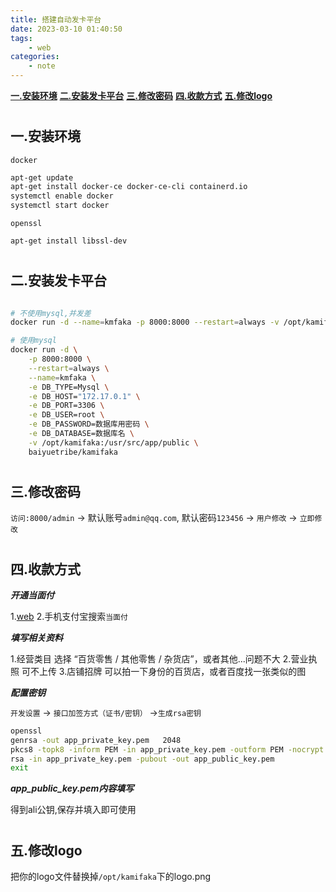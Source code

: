 ```yaml
---
title: 搭建自动发卡平台
date: 2023-03-10 01:40:50
tags:
    - web
categories: 
    - note
---
```


[__一.安装环境__](#install)
[__二.安装发卡平台__](#faka)
[__三.修改密码__](#changepw)
[__四.收款方式__](#ali)
[__五.修改logo__](#logo)


# <h2 id="install">一.安装环境</h2>

`docker`

```bash
apt-get update
apt-get install docker-ce docker-ce-cli containerd.io
systemctl enable docker
systemctl start docker
```

`openssl`

```bash
apt-get install libssl-dev
```

# <h2 id="faka">二.安装发卡平台</h2>

```bash

# 不使用mysql,并发差
docker run -d --name=kmfaka -p 8000:8000 --restart=always -v /opt/kamifaka:/usr/src/app/public baiyuetribe/kamifaka

# 使用mysql
docker run -d \
    -p 8000:8000 \
    --restart=always \
    --name=kmfaka \
    -e DB_TYPE=Mysql \
    -e DB_HOST="172.17.0.1" \
    -e DB_PORT=3306 \
    -e DB_USER=root \
    -e DB_PASSWORD=数据库用密码 \
    -e DB_DATABASE=数据库名 \
    -v /opt/kamifaka:/usr/src/app/public \
    baiyuetribe/kamifaka
```

# <h2 id="changepw">三.修改密码</h2>

`访问:8000/admin` -> 默认账号`admin@qq.com`, 默认密码`123456` -> `用户修改` -> `立即修改`

# <h2 id="ali">四.收款方式</h2>

___开通当面付___

1.[web](https://b.alipay.com/signing/productDetailV2.htm?productId=I1011000290000001003)
2.手机支付宝搜索`当面付`

___填写相关资料___

1.经营类目 选择 “百货零售 / 其他零售 / 杂货店”，或者其他...问题不大
2.营业执照 可不上传
3.店铺招牌 可以拍一下身份的百货店，或者百度找一张类似的图

___配置密钥___

`开发设置` -> `接口加签方式（证书/密钥）` ->`生成rsa密钥`

``` bash
openssl
genrsa -out app_private_key.pem   2048 
pkcs8 -topk8 -inform PEM -in app_private_key.pem -outform PEM -nocrypt -out app_private_key_pkcs8.pem 
rsa -in app_private_key.pem -pubout -out app_public_key.pem 
exit
```

___app_public_key.pem内容填写___

得到ali公钥,保存并填入即可使用

# <h2 id="logo">五.修改logo</h2>

把你的logo文件替换掉`/opt/kamifaka`下的logo.png
